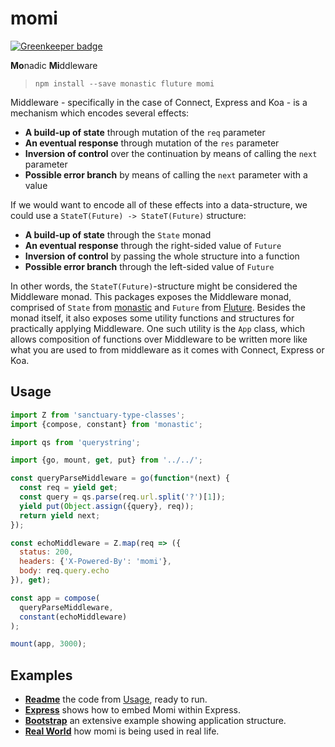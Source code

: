 # momi

[![Greenkeeper badge](https://badges.greenkeeper.io/Avaq/momi.svg)](https://greenkeeper.io/)

**Mo**nadic **Mi**ddleware

> `npm install --save monastic fluture momi`

Middleware - specifically in the case of Connect, Express and Koa - is a
mechanism which encodes several effects:

- **A build-up of state** through mutation of the `req` parameter
- **An eventual response** through mutation of the `res` parameter
- **Inversion of control** over the continuation by means of calling the `next` parameter
- **Possible error branch** by means of calling the `next` parameter with a value

If we would want to encode all of these effects into a data-structure, we could
use a `StateT(Future) -> StateT(Future)` structure:

- **A build-up of state** through the `State` monad
- **An eventual response** through the right-sided value of `Future`
- **Inversion of control** by passing the whole structure into a function
- **Possible error branch** through the left-sided value of `Future`

In other words, the `StateT(Future)`-structure might be considered the
Middleware monad. This packages exposes the Middleware monad, comprised of
`State` from [monastic][] and `Future` from [Fluture][]. Besides the
monad itself, it also exposes some utility functions and structures for
practically applying Middleware. One such utility is the `App` class,
which allows composition of functions over Middleware to be written more like
what you are used to from middleware as it comes with Connect, Express or Koa.

## Usage

```js
import Z from 'sanctuary-type-classes';
import {compose, constant} from 'monastic';

import qs from 'querystring';

import {go, mount, get, put} from '../../';

const queryParseMiddleware = go(function*(next) {
  const req = yield get;
  const query = qs.parse(req.url.split('?')[1]);
  yield put(Object.assign({query}, req));
  return yield next;
});

const echoMiddleware = Z.map(req => ({
  status: 200,
  headers: {'X-Powered-By': 'momi'},
  body: req.query.echo
}), get);

const app = compose(
  queryParseMiddleware,
  constant(echoMiddleware)
);

mount(app, 3000);
```

## Examples

- **[Readme][example-1]** the code from [Usage](#usage), ready to run.
- **[Express][example-2]** shows how to embed Momi within Express.
- **[Bootstrap][example-3]** an extensive example showing application structure.
- **[Real World][example-4]** how momi is being used in real life.

[monastic]: https://github.com/wearereasonablepeople/monastic
[Fluture]: https://github.com/Avaq/Fluture
[example-1]: https://github.com/Avaq/momi/tree/master/examples/readme
[example-2]: https://github.com/Avaq/momi/tree/master/examples/express
[example-3]: https://github.com/Avaq/momi/tree/master/examples/bootstrap
[example-4]: https://github.com/Avaq/node-server-skeleton/tree/master/src/bootstrap
